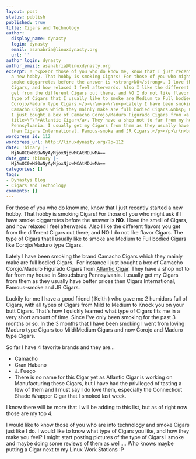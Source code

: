 ```yaml
---
layout: post
status: publish
published: true
title: Cigars and Technology
author:
  display_name: dynasty
  login: dynasty
  email: asanabria@linuxdynasty.org
  url: ''
author_login: dynasty
author_email: asanabria@linuxdynasty.org
excerpt: ! "<p>For those of you who do know me, know that I just recently started
  a new hobby. That hobby is smoking Cigars! For those of you who might ask if I have
  smoke ciggarretes before the answer is <strong>NO</strong>. I love the smell of
  Cigars, and how relaxed I feel afterwards. Also I like the different flavors you
  get from the different Cigars out there, and NO I do not like flavor Cigars. The
  type of Cigars that I usually like to smoke are Medium to Full bodied Cigars like
  Corojo/Maduro type Cigars.</p>\r\n<p>\r\n<p>Lately I have been smoking the brand
  Camacho Cigars which they mainly make are full bodied Cigars.&nbsp; For instance
  I just bought a box of Camacho Corojo/Maduro Figurado Cigars from <a href=\"http://atlanticcigar.com\"
  title=\"\">Atlantic Cigar</a>. They have a shop not to far from my house in Stroudsburg
  Pennsylvania. I usually get my Cigars from them as they usually have better prices
  then Cigars International, Famous-smoke and JR Cigars.</p></p>\r\n<br />"
wordpress_id: 112
wordpress_url: http://linuxdynasty.org/?p=112
date: !binary |-
  MjAwOC0xMS0wNyAyMjoxNjowMCAtMDUwMA==
date_gmt: !binary |-
  MjAwOC0xMS0wNyAyMjoxNjowMCAtMDUwMA==
categories: []
tags:
- Dynastys Blog
- Cigars and Technology
comments: []
---
```

<p>For those of you who do know me, know that I just recently started a new hobby. That hobby is smoking Cigars! For those of you who might ask if I have smoke ciggarretes before the answer is <strong>NO</strong>. I love the smell of Cigars, and how relaxed I feel afterwards. Also I like the different flavors you get from the different Cigars out there, and NO I do not like flavor Cigars. The type of Cigars that I usually like to smoke are Medium to Full bodied Cigars like Corojo/Maduro type Cigars.</p>
<p><p>Lately I have been smoking the brand Camacho Cigars which they mainly make are full bodied Cigars.&nbsp; For instance I just bought a box of Camacho Corojo/Maduro Figurado Cigars from <a href="http://atlanticcigar.com" title="">Atlantic Cigar</a>. They have a shop not to far from my house in Stroudsburg Pennsylvania. I usually get my Cigars from them as they usually have better prices then Cigars International, Famous-smoke and JR Cigars.</p></p>
<p><a id="more"></a><a id="more-112"></a></p>
<p><p>Luckily for me I have a good friend ( Keith ) who gave me 2 humidors full of Cigars, with all types of Cigars from Mild to Medium to Knock you on your butt Cigars. That's how I quickly learned what type of Cigars fits me in a very short amount of time. Since I've only been smoking for the past 3 months or so. In the 3 months that I have been smoking I went from loving Maduro type Cigars too Mild/Medium Cigars and now Corojo and Maduro type Cigars.</p></p>
<p>So far I have 4 favorite brands and they are...</p>
<ul>
<li>Camacho</li>
<li>Gran Habano</li>
<li>J. Fuego</li>
<li>There is no name for this Cigar yet as Atlantic Cigar is working on Manufacturing these Cigars, but I have had the privileged of tasting a few of them and I must say I do love them, especially the Connecticut&nbsp; Shade Wrapper Cigar that I smoked last week.&nbsp; </li>
</ul>
<p>I know there will be more that I will be adding to this list, but as of right now those are my top 4.</p>
<p><p>I would like to know those of you who are into technology and smoke Cigars just like I do. I would like to know what type of Cigars you like, and how they make you feel? I might start posting pictures of the type of Cigars i smoke and maybe doing some reviews of them as well.... Who knows maybe putting a Cigar next to my Linux Work Stations :P</p></p>
<div align="left">&nbsp;</div>
<p>
<p>&nbsp;</p></p>
<p>
<p>&nbsp;</p></p>
